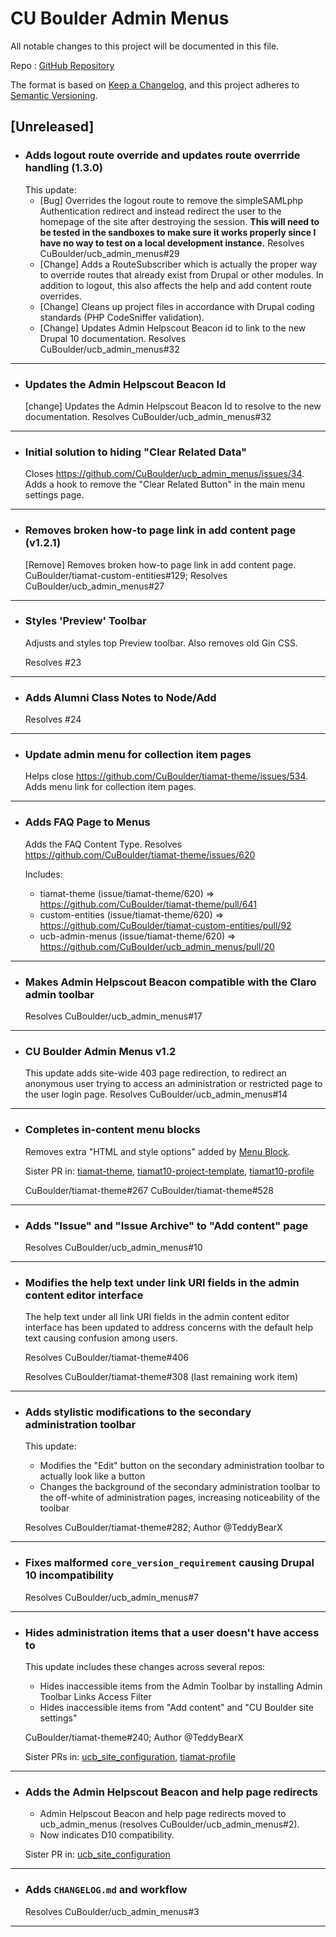# CU Boulder Admin Menus

All notable changes to this project will be documented in this file.

Repo : [GitHub Repository](https://github.com/CuBoulder/ucb_admin_menus)

The format is based on [Keep a Changelog](https://keepachangelog.com/en/1.0.0/),
and this project adheres to [Semantic Versioning](https://semver.org/spec/v2.0.0.html).

## [Unreleased]

- ### Adds logout route override and updates route overrride handling (1.3.0)
  This update:
  - [Bug] Overrides the logout route to remove the simpleSAMLphp Authentication redirect and instead redirect the user to the homepage of the site after destroying the session. **This will need to be tested in the sandboxes to make sure it works properly since I have no way to test on a local development instance.** Resolves CuBoulder/ucb_admin_menus#29
  - [Change] Adds a RouteSubscriber which is actually the proper way to override routes that already exist from Drupal or other modules. In addition to logout, this also affects the help and add content route overrides.
  - [Change] Cleans up project files in accordance with Drupal coding standards (PHP CodeSniffer validation).
  - [Change] Updates Admin Helpscout Beacon id to link to the new Drupal 10 documentation. Resolves CuBoulder/ucb_admin_menus#32
---

- ### Updates the Admin Helpscout Beacon Id
  [change] Updates the Admin Helpscout Beacon Id to resolve to the new documentation. Resolves CuBoulder/ucb_admin_menus#32 
---

- ### Initial solution to hiding "Clear Related Data"
  Closes https://github.com/CuBoulder/ucb_admin_menus/issues/34.
  Adds a hook to remove the "Clear Related Button" in the main menu settings page.
---

- ### Removes broken how-to page link in add content page (v1.2.1)
  [Remove] Removes broken how-to page link in add content page. CuBoulder/tiamat-custom-entities#129; Resolves CuBoulder/ucb_admin_menus#27
---

- ### Styles 'Preview' Toolbar
  Adjusts and styles top Preview toolbar. Also removes old Gin CSS. 
  
  Resolves #23 
---

- ### Adds Alumni Class Notes to Node/Add
  Resolves #24 
---

- ### Update admin menu for collection item pages
  Helps close https://github.com/CuBoulder/tiamat-theme/issues/534.
  Adds menu link for collection item pages.
---

- ### Adds FAQ Page to Menus
  Adds the FAQ Content Type. Resolves https://github.com/CuBoulder/tiamat-theme/issues/620
  
  Includes:
  - tiamat-theme (issue/tiamat-theme/620) => https://github.com/CuBoulder/tiamat-theme/pull/641
  - custom-entities (issue/tiamat-theme/620) => https://github.com/CuBoulder/tiamat-custom-entities/pull/92
  - ucb-admin-menus (issue/tiamat-theme/620) => https://github.com/CuBoulder/ucb_admin_menus/pull/20
---

- ### Makes Admin Helpscout Beacon compatible with the Claro admin toolbar
  Resolves CuBoulder/ucb_admin_menus#17
---

- ### CU Boulder Admin Menus v1.2
  This update adds site-wide 403 page redirection, to redirect an anonymous user trying to access an administration or restricted page to the user login page. Resolves CuBoulder/ucb_admin_menus#14
---

- ### Completes in-content menu blocks
  Removes extra "HTML and style options" added by [Menu Block](https://www.drupal.org/project/menu_block).
  
  Sister PR in: [tiamat-theme](https://github.com/CuBoulder/tiamat-theme/pull/552), [tiamat10-project-template](https://github.com/CuBoulder/tiamat10-project-template/pull/25), [tiamat10-profile](https://github.com/CuBoulder/tiamat10-profile/pull/50)
  
  CuBoulder/tiamat-theme#267
  CuBoulder/tiamat-theme#528
---

- ### Adds "Issue" and "Issue Archive" to "Add content" page
  Resolves CuBoulder/ucb_admin_menus#10
---

- ### Modifies the help text under link URI fields in the admin content editor interface
  The help text under all link URI fields in the admin content editor interface has been updated to address concerns with the default help text causing confusion among users.
  
  Resolves CuBoulder/tiamat-theme#406
  
  Resolves CuBoulder/tiamat-theme#308 (last remaining work item)
---

- ### Adds stylistic modifications to the secondary administration toolbar
  This update:
  - Modifies the "Edit" button on the secondary administration toolbar to actually look like a button
  - Changes the background of the secondary administration toolbar to the off-white of administration pages, increasing noticeability of the toolbar
  
  Resolves CuBoulder/tiamat-theme#282; Author @TeddyBearX 
---

- ### Fixes malformed `core_version_requirement` causing Drupal 10 incompatibility
  Resolves CuBoulder/ucb_admin_menus#7
---

- ### Hides administration items that a user doesn't have access to
  This update includes these changes across several repos:
  - Hides inaccessible items from the Admin Toolbar by installing Admin Toolbar Links Access Filter
  - Hides inaccessible items from "Add content" and "CU Boulder site settings"
  
  CuBoulder/tiamat-theme#240; Author @TeddyBearX
  
  Sister PRs in: [ucb_site_configuration](https://github.com/CuBoulder/ucb_site_configuration/pull/18), [tiamat-profile](https://github.com/CuBoulder/tiamat-profile/pull/32)
---

- ### Adds the Admin Helpscout Beacon and help page redirects
  - Admin Helpscout Beacon and help page redirects moved to ucb_admin_menus (resolves CuBoulder/ucb_admin_menus#2).
  - Now indicates D10 compatibility.
  
  Sister PR in: [ucb_site_configuration](https://github.com/CuBoulder/ucb_site_configuration/pull/17)
---

- ### Adds `CHANGELOG.md` and workflow
  Resolves CuBoulder/ucb_admin_menus#3
---
